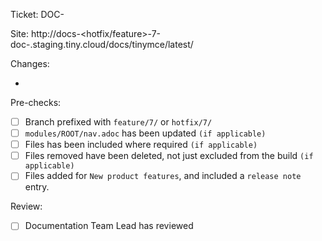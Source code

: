Ticket: DOC-<num>

Site: http://docs-<hotfix/feature>-7-doc-<num>.staging.tiny.cloud/docs/tinymce/latest/

Changes:
* <placeholder-text>

Pre-checks:
- [ ] Branch prefixed with `feature/7/` or `hotfix/7/`
- [ ] `modules/ROOT/nav.adoc` has been updated `(if applicable)`
- [ ] Files has been included where required `(if applicable)`
- [ ] Files removed have been deleted, not just excluded from the build `(if applicable)`
- [ ] Files added for `New product features`, and included a `release note` entry.

Review:
- [ ] Documentation Team Lead has reviewed